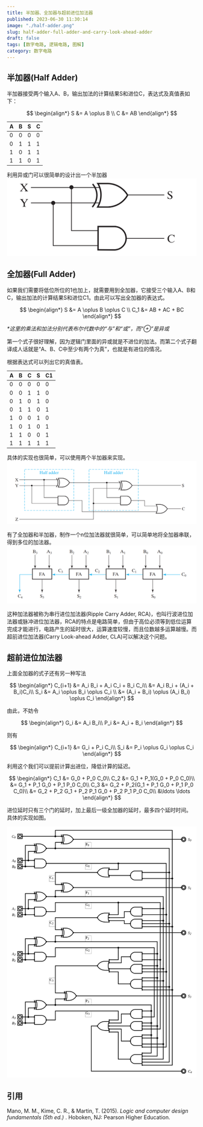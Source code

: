 ```yaml
---
title: 半加器、全加器与超前进位加法器
published: 2023-06-30 11:30:14
image: "./half-adder.png"
slug: half-adder-full-adder-and-carry-look-ahead-adder
draft: false
tags: [数字电路, 逻辑电路, 图解]
category: 数字电路
---
```


## 半加器(Half Adder)

半加器接受两个输入A、B，输出加法的计算结果S和进位C，表达式及真值表如下：

$$
\begin{align*}
S &= A \oplus B \\
C &= AB
\end{align*}
$$

| A   | B   | S   | C   |
| --- | --- | --- | --- |
| 0   | 0   | 0   | 0   |
| 0   | 1   | 1   | 1   |
| 1   | 0   | 1   | 1   |
| 1   | 1   | 0   | 1   |

利用异或门可以很简单的设计出一个半加器
![半加器](./half-adder.png)

## 全加器(Full Adder)

如果我们需要将低位所位的1也加上，就需要用到全加器，它接受三个输入A、B和C，输出加法的计算结果S和进位C1。由此可以写出全加器的表达式。

$$
\begin{align*}
S &= A \oplus B \oplus C \\
C_1 &= AB + AC + BC
\end{align*}
$$

*\*这里的乘法和加法分别代表布尔代数中的“与”和“或”，而“$\oplus$”是异或*

第一个式子很好理解，因为逻辑门里面的异或就是不进位的加法。而第二个式子翻译成人话就是“A、B、C中至少有两个为真”，也就是有进位的情况。

根据表达式可以列出它的真值表。

| A   | B   | C   | S   | C1  |
| --- | --- | --- | --- | --- |
| 0   | 0   | 0   | 0   | 0   |
| 0   | 0   | 1   | 1   | 0   |
| 0   | 1   | 0   | 1   | 0   |
| 0   | 1   | 1   | 0   | 1   |
| 1   | 0   | 0   | 1   | 0   |
| 1   | 0   | 1   | 0   | 1   |
| 1   | 1   | 0   | 0   | 1   |
| 1   | 1   | 1   | 1   | 1   |

具体的实现也很简单，可以使用两个半加器来实现。
![全加器](./full-adder.png)

有了全加器和半加器，制作一个n位加法器就很简单，可以简单地将全加器串联，得到多位的加法器。
![4位行波加法器](./4-bit-RCA.png)

这种加法器被称为串行进位加法器(Ripple Carry Adder, RCA)，也叫行波进位加法器或脉冲进位加法器，RCA的特点是电路简单，但由于高位必须等到低位运算完成才能进行，电路产生的延时很大，运算速度较慢，而且位数越多运算越慢。而超前进位加法器(Carry Look-ahead Adder, CLA)可以解决这个问题。

## 超前进位加法器

上面全加器的式子还有另一种写法

$$
\begin{align*}
C_{i+1} &= A_i B_i + A_i C_i + B_i C_i\\
&= A_i B_i + (A_i + B_i)C_i\\
S_i &= A_i \oplus B_i \oplus C_i \\
&= (A_i + B_i) \oplus (A_i B_i) \oplus C_i
\end{align*}
$$

由此，不妨令

$$
\begin{align*}
G_i &= A_i B_i\\
P_i &= A_i + B_i
\end{align*}
$$

则有

$$
\begin{align*}
C_{i+1} &= G_i + P_i C_i\\
S_i &= P_i \oplus G_i \oplus C_i
\end{align*}
$$

利用这个我们可以提前计算出进位，降低计算的延迟。

$$
\begin{align*}
C_1 &= G_0 + P_0 C_0\\
C_2 &= G_1 + P_1(G_0 + P_0 C_0)\\
&= G_1 + P_1 G_0 + P_1 P_0 C_0\\
C_3 &= G_2 + P_2(G_1 + P_1 G_0 + P_1 P_0 C_0)\\
&= G_2 + P_2 G_1 + P_2 P_1 G_0 + P_2 P_1 P_0 C_0\\
&\ldots \ldots
\end{align*}
$$

进位延时只有三个门的延时，加上最后一级全加器的延时，最多四个延时时间。
具体的实现如图。

![4位超前进位加法器](./4-bit-CLA.png)

## 引用

Mano, M. M., Kime, C. R., & Martin, T. (2015). *Logic and computer design fundamentals (5th ed.)* . Hoboken, NJ: Pearson Higher Education.
